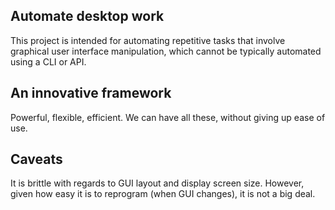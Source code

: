 ## Automate desktop work
This project is intended for automating repetitive tasks that involve graphical user interface manipulation, which cannot be typically automated using a CLI or API.

## An innovative framework
Powerful, flexible, efficient. We can have all these, without giving up ease of use.

## Caveats
It is brittle with regards to GUI layout and display screen size. However, given how easy it is to reprogram (when GUI changes), it is not a big deal.
